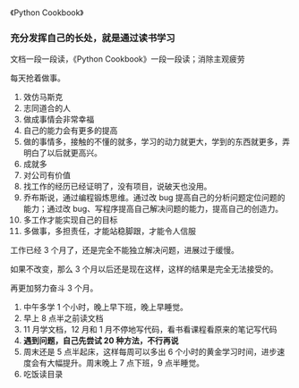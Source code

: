 
《Python Cookbook》

### 充分发挥自己的长处，就是通过读书学习  

文档一段一段读，《Python Cookbook》一段一段读；消除主观疲劳  

每天抢着做事。  
1. 效仿马斯克
2. 志同道合的人
3. 做成事情会非常幸福
4. 自己的能力会有更多的提高 
5. 做的事情多，接触的不懂的就多，学习的动力就更大，学到的东西就更多，弄明白了以后就更高兴。
6. 成就多
7. 对公司有价值  
8. 找工作的经历已经证明了，没有项目，说破天也没用。  
9. 乔布斯说，通过编程锻炼思维。通过改 bug 提高自己的分析问题定位问题的能力；通过改 bug、写程序提高自己解决问题的能力，提高自己的创造力。  
10. 多工作才能实现自己的目标
11. 多做事，多担责任，才能站稳脚跟，才能令人信服  


工作已经 3 个月了，还是完全不能独立解决问题，进展过于缓慢。  

如果不改变，那么 3 个月以后还是现在这样，这样的结果是完全无法接受的。  

再更加努力奋斗 3 个月。  

1. 中午多学 1 个小时，晚上早下班，晚上早睡觉。
2. 早上 8 点半之前读文档  
3. 11 月学文档，12 月和 1 月不停地写代码，看书看课程看原来的笔记写代码    
4. **遇到问题，自己先尝试 20 种方法，不行再说**  
5. 周末还是 5 点半起床，这样每周可以多出 6 个小时的黄金学习时间，进步速度会有大幅提升。周末晚上 7 点下班，9 点半睡觉。  
6. 吃饭读目录  


